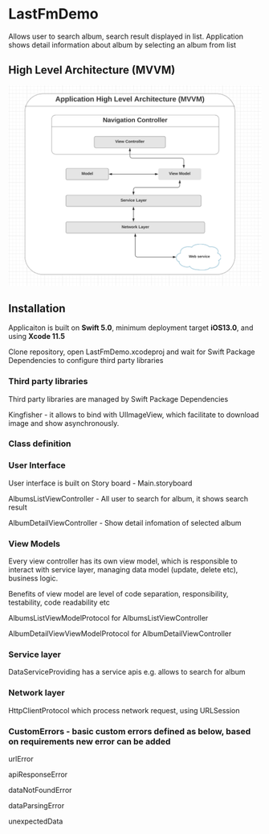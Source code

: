 # LastFmDemo

Allows user to search album, search result displayed in list. Application shows detail information about album by selecting an album from list

## High Level Architecture (MVVM)

![](https://github.com/SurendraK11/LastFmDemo/blob/master/HighLevelArchitecture.png "High Level Application Architecture")

## Installation

Applicaiton is built on **Swift 5.0**, minimum deployment target **iOS13.0**, and using **Xcode 11.5**

Clone repository, open LastFmDemo.xcodeproj and wait for Swift Package Dependencies to configure third party libraries

### Third party libraries

Third party libraries are managed by Swift Package Dependencies 

Kingfisher - it allows to bind with UIImageView, which facilitate to download image and show asynchronously.


### Class definition 

### User Interface

User interface is built on Story board - Main.storyboard

AlbumsListViewController - All user to search for album, it shows search result 

AlbumDetailViewController - Show detail infomation of selected album 

### View Models

Every view controller has its own view model, which is responsible to interact with service layer, managing data model (update, delete etc), business logic. 

Benefits of view model are level of code separation, responsibility, testability, code readability etc

AlbumsListViewModelProtocol for AlbumsListViewController

AlbumDetailViewViewModelProtocol for AlbumDetailViewController

### Service layer
DataServiceProviding has a service apis e.g. allows to search for album

### Network layer
HttpClientProtocol which process network request, using URLSession

### CustomErrors - basic custom errors defined as below, based on requirements new error can be added
urlError

apiResponseError

dataNotFoundError

dataParsingError

unexpectedData
